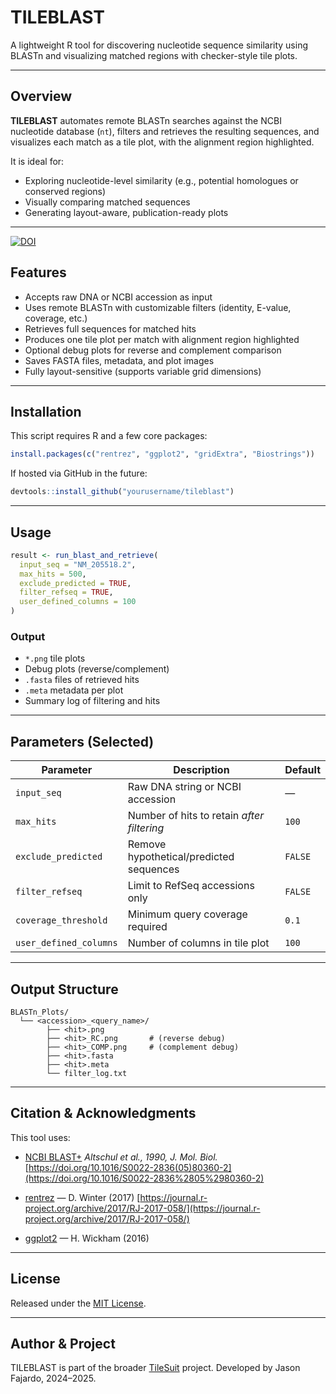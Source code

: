 # TILEBLAST

A lightweight R tool for discovering nucleotide sequence similarity using BLASTn and visualizing matched regions with checker-style tile plots.

---

## Overview

**TILEBLAST** automates remote BLASTn searches against the NCBI nucleotide database (`nt`), filters and retrieves the resulting sequences, and visualizes each match as a tile plot, with the alignment region highlighted.

It is ideal for:

* Exploring nucleotide-level similarity (e.g., potential homologues or conserved regions)
* Visually comparing matched sequences
* Generating layout-aware, publication-ready plots

---

[![DOI](https://zenodo.org/badge/DOI/10.5281/zenodo.15717685.svg)](https://doi.org/10.5281/zenodo.15778711)

## Features

* Accepts raw DNA or NCBI accession as input
* Uses remote BLASTn with customizable filters (identity, E-value, coverage, etc.)
* Retrieves full sequences for matched hits
* Produces one tile plot per match with alignment region highlighted
* Optional debug plots for reverse and complement comparison
* Saves FASTA files, metadata, and plot images
* Fully layout-sensitive (supports variable grid dimensions)

---

## Installation

This script requires R and a few core packages:

```r
install.packages(c("rentrez", "ggplot2", "gridExtra", "Biostrings"))
```

If hosted via GitHub in the future:

```r
devtools::install_github("yourusername/tileblast")
```

---

## Usage

```r
result <- run_blast_and_retrieve(
  input_seq = "NM_205518.2",
  max_hits = 500,
  exclude_predicted = TRUE,
  filter_refseq = TRUE,
  user_defined_columns = 100
)
```

### Output

* `*.png` tile plots
* Debug plots (reverse/complement)
* `.fasta` files of retrieved hits
* `.meta` metadata per plot
* Summary log of filtering and hits

---

## Parameters (Selected)

| Parameter              | Description                                | Default |
| ---------------------- | ------------------------------------------ | ------- |
| `input_seq`            | Raw DNA string or NCBI accession           | —       |
| `max_hits`             | Number of hits to retain *after filtering* | `100`   |
| `exclude_predicted`    | Remove hypothetical/predicted sequences    | `FALSE` |
| `filter_refseq`        | Limit to RefSeq accessions only            | `FALSE` |
| `coverage_threshold`   | Minimum query coverage required            | `0.1`   |
| `user_defined_columns` | Number of columns in tile plot             | `100`   |

---

## Output Structure

```
BLASTn_Plots/
  └── <accession>_<query_name>/
        ├── <hit>.png
        ├── <hit>_RC.png       # (reverse debug)
        ├── <hit>_COMP.png     # (complement debug)
        ├── <hit>.fasta
        ├── <hit>.meta
        └── filter_log.txt
```

---

## Citation & Acknowledgments

This tool uses:

* [NCBI BLAST+](https://blast.ncbi.nlm.nih.gov/)
  *Altschul et al., 1990, J. Mol. Biol.*
  [https://doi.org/10.1016/S0022-2836(05)80360-2](https://doi.org/10.1016/S0022-2836%2805%2980360-2)

* [rentrez](https://cran.r-project.org/package=rentrez) — D. Winter (2017)
  [https://journal.r-project.org/archive/2017/RJ-2017-058/](https://journal.r-project.org/archive/2017/RJ-2017-058/)

* [ggplot2](https://ggplot2.tidyverse.org) — H. Wickham (2016)

---

## License

Released under the [MIT License](LICENSE).

---

## Author & Project

TILEBLAST is part of the broader [TileSuit](https://zenodo.org/me/uploads?q=&f=shared_with_me%3Afalse&l=list&p=1&s=10&sort=newest) project.
Developed by Jason Fajardo, 2024–2025.
